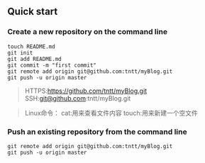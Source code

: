 ## Quick start

### Create a new repository on the command line

    touch README.md
    git init
    git add README.md
    git commit -m "first commit"
    git remote add origin git@github.com:tntt/myBlog.git
    git push -u origin master
> HTTPS:https://github.com/tntt/myBlog.git
> SSH:git@github.com:tntt/myBlog.git

> Linux命令：
> cat:用来查看文件内容
> touch:用来新建一个空文件

### Push an existing repository from the command line

    git remote add origin git@github.com:tntt/myBlog.git
    git push -u origin master
